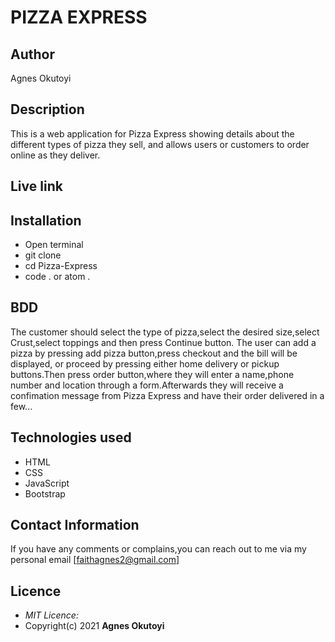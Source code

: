 # PIZZA EXPRESS

## Author
Agnes Okutoyi

## Description
This is a web application for Pizza Express showing details about the different types of pizza they sell, and allows users or customers to order online as they deliver.

## Live link

## Installation
  * Open terminal
  * git clone
  * cd Pizza-Express
  * code . or atom .

## BDD
The customer should select the type of pizza,select the desired size,select Crust,select toppings and then press Continue button. The user can add a pizza by pressing add pizza button,press checkout and the bill will be displayed, or proceed by pressing either home delivery or pickup buttons.Then press order button,where they will enter a name,phone number and location through a form.Afterwards they will receive a confimation message from Pizza Express and have their order delivered in a few... 

## Technologies used
  * HTML
  * CSS
  * JavaScript
  * Bootstrap

## Contact Information
  If you have any comments or complains,you can reach out to me via my personal email [faithagnes2@gmail.com]

## Licence
  * *MIT Licence:*
  * Copyright(c) 2021 **Agnes Okutoyi**
